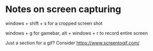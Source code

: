 # Notes on screen capturing

windows + shift + s for a cropped screen shot

windows + g for gamebar, alt + windows + r to record entire screen

Just a section for a gif? Consider https://www.screentogif.com/
